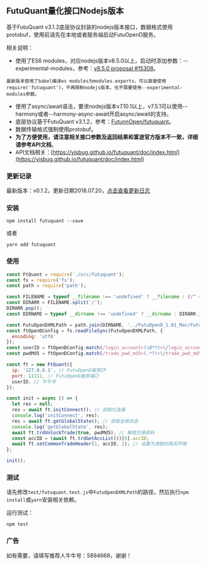 ## FutuQuant量化接口Nodejs版本

基于FutuQuant v3.1.2底层协议封装的nodejs版本接口，数据格式使用protobuf，使用前请先在本地或者服务端启动FutuOpenD服务。

相关说明：

* 使用了ES6 modules，对应nodejs版本v8.5.0以上，启动时添加参数：--experimental-modules，参考：[v8.5.0 proposal #15308](https://github.com/nodejs/node/pull/15308)。

```
最新版本使用了babel编译es modules为modules.exports，可以直接使用require('futuquant')，不再限制nodejs版本，也不需要使用--experimental-modules参数。
```

* 使用了async/await语法，要求nodejs版本v7.10.1以上，v7.5.1可以使用--harmony或者--harmony-async-await开启async/await的支持。
* 底层协议基于FutuQuant v3.1.2，参考：[FutunnOpen/futuquant](https://github.com/FutunnOpen/futuquant/)。
* 数据传输格式强制使用protobuf。
* **为了方便使用，请注意相关接口参数及返回结果和富途官方版本不一致，详细请参考API文档**。
* API文档相关：[https://yisbug.github.io/futuquant/doc/index.html](https://yisbug.github.io/futuquant/doc/index.html)

### 更新记录

最新版本：v0.1.2，更新日期2018.07.20，[点击查看更新日志](CHANGELOG.md)

### 安装

``` 
npm install futuquant --save
```

或者

``` 
yarn add futuquant
```

### 使用

``` javascript
const FtQuant = require('./src/futuquant');
const fs = require('fs');
const path = require('path');

const FILENAME = typeof __filename !== 'undefined' ? __filename : (/^ +at (?:file:\/*(?=\/)|)(.*?):\d+:\d+$/m.exec(Error().stack) || '')[1];
const DIRARR = FILENAME.split('/');
DIRARR.pop();
const DIRNAME = typeof __dirname !== 'undefined' ? __dirname : DIRARR.join('/');

const FutuOpenDXMLPath = path.join(DIRNAME, '../FutuOpenD_1.01_Mac/FutuOpenD.xml');
const ftOpenDConfig = fs.readFileSync(FutuOpenDXMLPath, {
  encoding: 'utf8'
});
const userID = ftOpenDConfig.match(/login_account>(\d*?)<\/login_account/)[1];
const pwdMd5 = ftOpenDConfig.match(/trade_pwd_md5>(.*?)<\/trade_pwd_md5/)[1];

const ft = new FtQuant({
  ip: '127.0.0.1', // FutuOpenD服务IP
  port: 11111, // FutuOpenD服务端口
  userID, // 牛牛号
});

const init = async () => {
  let res = null;
  res = await ft.initConnect(); // 初始化连接
  console.log('initConnect', res);
  res = await ft.getGlobalState(); // 获取全局状态
  console.log('getGlobalState', res);
  await ft.trdUnlockTrade(true, pwdMd5); // 解锁交易密码
  const accID = (await ft.trdGetAccList())[0].accID;
  await ft.setCommonTradeHeader(1, accID, 1); // 设置为港股的真实环境
};

init();

```

### 测试

请先修改`test/futuquant.test.js`中`FutuOpenDXMLPath`的路径，然后执行`npm install`或`yarn`安装相关依赖。

运行测试：

```
npm test
```

### 广告

如有需要，请填写推荐人牛牛号：5894668，谢谢！